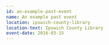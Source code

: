 ```yaml
---
id: an-example-past-event
name: An example past event
location: ipswich-county-library
location-text: Ipswich County Library
event-date: 2016-03-15
---
```

